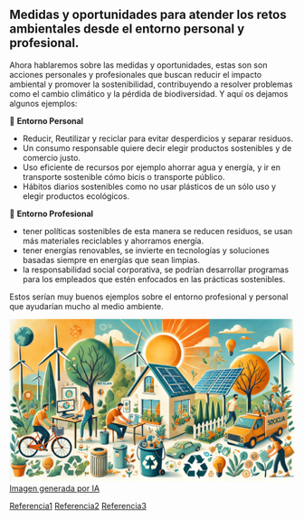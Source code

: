 ## Medidas y oportunidades para atender los retos ambientales desde el entorno personal y profesional.

Ahora hablaremos sobre las medidas y oportunidades, estas son son acciones personales y profesionales
que buscan reducir el impacto ambiental y promover la sostenibilidad, contribuyendo a resolver problemas 
como el cambio climático y la pérdida de biodiversidad. Y aquí os dejamos algunos ejemplos:

🌱 **Entorno Personal**
* Reducir, Reutilizar y reciclar para evitar desperdicios y separar residuos.
* Un consumo responsable quiere decir elegir productos sostenibles y de comercio justo.
* Uso eficiente de recursos por ejemplo ahorrar agua y energía, y ir en transporte sostenible
  cómo bicis o transporte público.
* Hábitos diarios sostenibles como no usar plásticos de un sólo uso y elegir productos
  ecológicos.

💼 **Entorno Profesional**
* tener políticas sostenibles de esta manera se reducen residuos, se usan más materiales
  reciclables y ahorramos energía.
* tener energías renovables, se invierte en tecnologías y soluciones basadas siempre en
  energías que sean limpias.
* la responsabilidad social corporativa, se podrían desarrollar programas para los empleados
  que estén enfocados en las prácticas sostenibles.

Estos serían muy buenos ejemplos sobre el entorno profesional y personal que ayudarían mucho
al medio ambiente.

![profesionalypersonal](img/profesionalypersonal.jpg)
[Imagen generada por IA](https://chatgpt.com/)

[Referencia1](https://www.un.org/sustainabledevelopment/es/)
[Referencia2](https://www.worldwildlife.org/)
[Referencia3](https://european-union.europa.eu/priorities-and-actions/actions-topic/environment_es)
